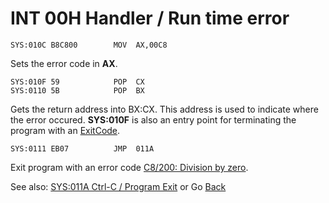 # INT 00H Handler / Run time error

```
SYS:010C B8C800        MOV	AX,00C8
```

Sets the error code in **AX**.

```
SYS:010F 59            POP	CX
SYS:0110 5B            POP	BX
```

Gets the return address into BX:CX. This address is used to indicate where the error occured. **SYS:010F** is also an entry point for terminating the program with an [ExitCode](DATA.md).

```
SYS:0111 EB07          JMP	011A
```

Exit program with an error code [C8/200: Division by zero](ERROR-CODES.md).

See also: [SYS:011A Ctrl-C / Program Exit](0113-CTRL-C-HANDLER.md) or Go [Back](../README.md)
